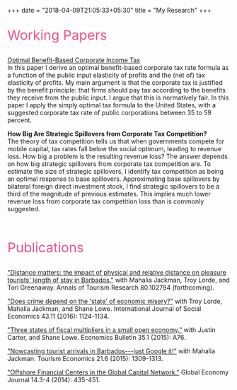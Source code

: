 +++
date = "2018-04-09T21:05:33+05:30"
title = "My Research"
+++

<p style="color:#ef5285;font-size:30px;"> Working Papers</p>
<a href="/myresearch/documents/opttax.pdf" target="_blank">Optimal Benefit-Based Corporate Income Tax</a>  <br>
In this paper I derive an optimal benefit-based corporate tax rate formula as a function of the public
input elasticity of profits and the (net of) tax elasticity of profits. My main argument is that the corporate tax is justified by the benefit principle: that firms should pay tax according to the benefits they receive from the public input. I argue that this is normatively fair. In this paper I apply the simply optimal tax formula to the United States, with a suggested corporate tax rate of public corporations between 35 to 59 percent.


<span style="font-weight:bold">How Big Are Strategic Spillovers from Corporate Tax Competition?</span><br>
The theory of tax competition tells us that when governments compete for mobile capital, tax rates fall below the social optimum, leading to revenue loss. How big a problem is the resulting revenue loss? The answer depends on how big strategic spillovers from corporate tax competition are. To estimate the size of strategic spillovers, I identify tax competition as being an optimal response to base spillovers. Approximating base spillovers by bilateral foreign direct investment stock, I find strategic spillovers to be a third of the magnitude of previous estimates. This implies much lower revenue loss from corporate tax competition loss than is commonly suggested.

<br>
<p style="color:#ef5285;font-size:30px;"> Publications </p>
<a href="https://www.sciencedirect.com/science/article/pii/S0160738319301513" target="_blank">"Distance matters: the impact of physical and relative distance on pleasure tourists' length of stay in Barbados."</a> with Mahalia Jackman, Troy Lorde, and Tori Greenaway.  Annals of Tourism Research 80.102794 (forthcoming).

<a href="https://www.emerald.com/insight/content/doi/10.1108/IJSE-03-2015-0047/full/html" target="_blank">"Does crime depend on the 'state' of economic misery?"</a>  with Troy Lorde, Mahalia Jackman, and Shane Lowe.  International Journal of Social Economics 43.11 (2016): 1124-1134.

<a href="http://www.accessecon.com/Pubs/EB/2015/Volume35/EB-15-V35-I1-P76.pdf" target="_blank">"Three states of fiscal multipliers in a small open economy."</a> with Justin Carter, and Shane Lowe.  Economics Bulletin 35.1 (2015): A76. 

<a href="https://journals.sagepub.com/doi/10.5367/te.2014.0402" target="_blank">"Nowcasting tourist arrivals in Barbados---just Google it!"</a> with Mahalia Jackman.  Tourism Economics 21.6 (2015): 1309-1313.

<a href="https://doi.org/10.1515/gej-2013-0059" target="_blank">"Offshore Financial Centers in the Global Capital Network."</a> Global Economy Journal 14.3-4 (2014): 435-451.